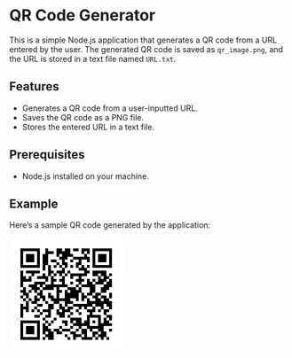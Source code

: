 # QR Code Generator

This is a simple Node.js application that generates a QR code from a URL entered by the user. The generated QR code is saved as `qr_image.png`, and the URL is stored in a text file named `URL.txt`.

## Features

- Generates a QR code from a user-inputted URL.
- Saves the QR code as a PNG file.
- Stores the entered URL in a text file.

## Prerequisites

- Node.js installed on your machine.

## Example

Here’s a sample QR code generated by the application:

![Sample QR Code](qr_image.png)
